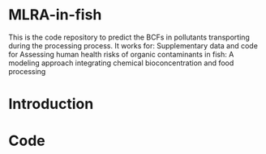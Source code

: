 # MLRA-in-fish
This is the code repository to predict the BCFs in pollutants transporting during the processing process.
It works for:
Supplementary data and code for Assessing human health risks of organic contaminants in fish: A modeling approach integrating chemical bioconcentration and food processing

# Introduction


# Code
